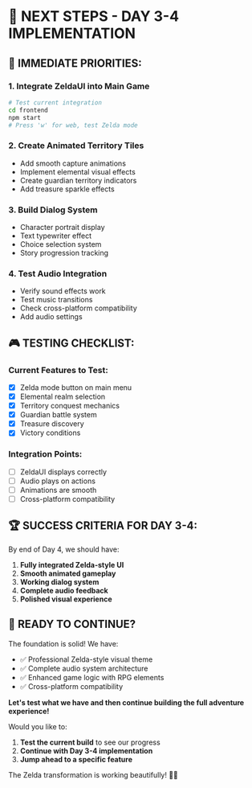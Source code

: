 # 🚀 NEXT STEPS - DAY 3-4 IMPLEMENTATION

## 🎯 **IMMEDIATE PRIORITIES:**

### 1. **Integrate ZeldaUI into Main Game**
```bash
# Test current integration
cd frontend
npm start
# Press 'w' for web, test Zelda mode
```

### 2. **Create Animated Territory Tiles**
- Add smooth capture animations
- Implement elemental visual effects
- Create guardian territory indicators
- Add treasure sparkle effects

### 3. **Build Dialog System**
- Character portrait display
- Text typewriter effect
- Choice selection system
- Story progression tracking

### 4. **Test Audio Integration**
- Verify sound effects work
- Test music transitions
- Check cross-platform compatibility
- Add audio settings

## 🎮 **TESTING CHECKLIST:**

### **Current Features to Test:**
- [x] Zelda mode button on main menu
- [x] Elemental realm selection
- [x] Territory conquest mechanics
- [x] Guardian battle system
- [x] Treasure discovery
- [x] Victory conditions

### **Integration Points:**
- [ ] ZeldaUI displays correctly
- [ ] Audio plays on actions
- [ ] Animations are smooth
- [ ] Cross-platform compatibility

## 🏆 **SUCCESS CRITERIA FOR DAY 3-4:**

By end of Day 4, we should have:
1. **Fully integrated Zelda-style UI**
2. **Smooth animated gameplay**
3. **Working dialog system**
4. **Complete audio feedback**
5. **Polished visual experience**

## 🎯 **READY TO CONTINUE?**

The foundation is solid! We have:
- ✅ Professional Zelda-style visual theme
- ✅ Complete audio system architecture  
- ✅ Enhanced game logic with RPG elements
- ✅ Cross-platform compatibility

**Let's test what we have and then continue building the full adventure experience!**

Would you like to:
1. **Test the current build** to see our progress
2. **Continue with Day 3-4 implementation** 
3. **Jump ahead to a specific feature**

The Zelda transformation is working beautifully! 🏰✨
